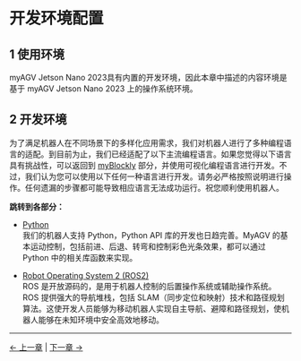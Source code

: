 # 开发环境配置

## 1 使用环境

myAGV Jetson Nano 2023具有内置的开发环境，因此本章中描述的内容环境是基于 myAGV Jetson Nano 2023 上的操作系统环境。

## 2 开发环境

为了满足机器人在不同场景下的多样化应用需求，我们对机器人进行了多种编程语言的适配。到目前为止，我们已经适配了以下主流编程语言。如果您觉得以下语言具有挑战性，可以返回到 [myBlockly](../5-BasicApplication/5.2-ApplicationUse/5.2.1-myblockly/jetsonnano/README.md) 部分，并使用可视化编程语言进行开发。不过，我们认为您可以使用以下任何一种语言进行开发。请务必严格按照说明进行操作。任何遗漏的步骤都可能导致相应语言无法成功运行。祝您顺利使用机器人。

**跳转到各部分：**

- [Python](../6-SDKDevelopment/6.1-ApplicationBasePython/README.md)<br>
  我们的机器人支持 Python，Python API 库的开发也日趋完善。MyAGV 的基本运动控制，包括前进、后退、转弯和控制彩色光条效果，都可以通过 Python 中的相关库函数来实现。

- [Robot Operating System 2 (ROS2)](../6-SDKDevelopment/6.2-ApplicationBaseROS2/6.2.1-ROS2_Introduction.md)<br>
  ROS 是开放源码的，是用于机器人控制的后置操作系统或辅助操作系统。ROS 提供强大的导航堆栈，包括 SLAM（同步定位和映射）技术和路径规划算法。这使开发人员能够为移动机器人实现自主导航、避障和路径规划，使机器人能够在未知环境中安全高效地移动。

---

[← 上一章](../5-BasicApplication/README.md) | [下一章 →](../7-ExamplesRobotsUsing/README.md)
